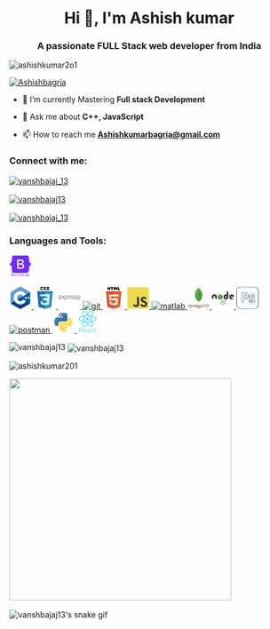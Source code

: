 <h1 align="center">Hi 👋, I'm Ashish kumar</h1>
<h3 align="center">A passionate FULL Stack web developer from India</h3>

<p align="left"> <img src="https://komarev.com/ghpvc/?username=ashishkumar201&label=Profile%20views&color=0e75b6&style=flat" alt="ashishkumar2o1" /> </p>

<!-- <p align="left">
<img src="https://wakatime.com/badge/user/104fbea8-4a6a-4c7e-b728-f69da17719c4.svg" alt="Error" srcset="">
</p>        -->

<p align="left"> <a href="https://x.com/Ashishbagria" target="blank"><img src="https://img.shields.io/twitter/follow/vanshbajaj_13?logo=twitter&style=for-the-badge" alt="Ashishbagria" /></a> </p>

- 🌱 I’m currently Mastering **Full stack Development**

- 💬 Ask me about **C++, JavaScript**

- 📫 How to reach me **Ashishkumarbagria@gmail.com**

<h3 align="left">Connect with me:</h3>
<p align="left">
<a href="https://x.com/Ashishbagria" target="blank"><img align="center" src="https://raw.githubusercontent.com/rahuldkjain/github-profile-readme-generator/master/src/images/icons/Social/twitter.svg" alt="vanshbajaj_13" height="30" width="40" /></a>

<a href="https://linkedin.com/in/ashishkumar201" target="blank"><img align="center" src="https://raw.githubusercontent.com/rahuldkjain/github-profile-readme-generator/master/src/images/icons/Social/linked-in-alt.svg" alt="vanshbajaj13" height="30" width="40" /></a>

<a href="https://instagram.com/ashishkumar_201" target="blank"><img align="center" src="https://raw.githubusercontent.com/rahuldkjain/github-profile-readme-generator/master/src/images/icons/Social/instagram.svg" alt="vanshbajaj_13" height="30" width="40" /></a>

</p>

<h3 align="left">Languages and Tools:</h3>
<p align="left"> 
<a href="https://getbootstrap.com" target="_blank" rel="noreferrer"> <img src="https://raw.githubusercontent.com/devicons/devicon/master/icons/bootstrap/bootstrap-plain-wordmark.svg" alt="bootstrap" width="40" height="40"/> </a>

<a href="https://www.w3schools.com/cpp/" target="_blank" rel="noreferrer"> <img src="https://raw.githubusercontent.com/devicons/devicon/master/icons/cplusplus/cplusplus-original.svg" alt="cplusplus" width="40" height="40"/> </a> <a href="https://www.w3schools.com/css/" target="_blank" rel="noreferrer"> <img src="https://raw.githubusercontent.com/devicons/devicon/master/icons/css3/css3-original-wordmark.svg" alt="css3" width="40" height="40"/> </a> <a href="https://expressjs.com" target="_blank" rel="noreferrer"> <img src="https://raw.githubusercontent.com/devicons/devicon/master/icons/express/express-original-wordmark.svg" alt="express" width="40" height="40"/> </a> <a href="https://git-scm.com/" target="_blank" rel="noreferrer"> <img src="https://www.vectorlogo.zone/logos/git-scm/git-scm-icon.svg" alt="git" width="40" height="40"/> </a> <a href="https://www.w3.org/html/" target="_blank" rel="noreferrer"> <img src="https://raw.githubusercontent.com/devicons/devicon/master/icons/html5/html5-original-wordmark.svg" alt="html5" width="40" height="40"/> </a> 
<a href="https://developer.mozilla.org/en-US/docs/Web/JavaScript" target="_blank" rel="noreferrer"> <img src="https://raw.githubusercontent.com/devicons/devicon/master/icons/javascript/javascript-original.svg" alt="javascript" width="40" height="40"/> </a> <a href="https://www.mathworks.com/" target="_blank" rel="noreferrer"> <img src="https://upload.wikimedia.org/wikipedia/commons/2/21/Matlab_Logo.png" alt="matlab" width="40" height="40"/> </a> <a href="https://www.mongodb.com/" target="_blank" rel="noreferrer"> <img src="https://raw.githubusercontent.com/devicons/devicon/master/icons/mongodb/mongodb-original-wordmark.svg" alt="mongodb" width="40" height="40"/> </a> <a href="https://nodejs.org" target="_blank" rel="noreferrer"> <img src="https://raw.githubusercontent.com/devicons/devicon/master/icons/nodejs/nodejs-original-wordmark.svg" alt="nodejs" width="40" height="40"/> </a> <a href="https://www.photoshop.com/en" target="_blank" rel="noreferrer"> <img src="https://raw.githubusercontent.com/devicons/devicon/master/icons/photoshop/photoshop-line.svg" alt="photoshop" width="40" height="40"/> </a> <a href="https://postman.com" target="_blank" rel="noreferrer"> <img src="https://www.vectorlogo.zone/logos/getpostman/getpostman-icon.svg" alt="postman" width="40" height="40"/> </a> <a href="https://www.python.org" target="_blank" rel="noreferrer"> <img src="https://raw.githubusercontent.com/devicons/devicon/master/icons/python/python-original.svg" alt="python" width="40" height="40"/> </a> <a href="https://reactjs.org/" target="_blank" rel="noreferrer"> <img src="https://raw.githubusercontent.com/devicons/devicon/master/icons/react/react-original-wordmark.svg" alt="react" width="40" height="40"/> </a> </p>

<p><img align="left" src="https://github-readme-stats.vercel.app/api/top-langs?username=ashishkumar201&show_icons=true&theme=dark&locale=en&layout=compact" alt="vanshbajaj13" /></p>

<p>&nbsp;<img align="center" src="https://github-readme-stats.vercel.app/api?username=ashishkumar201&show_icons=true&theme=dark&locale=en" alt="vanshbajaj13" /></p>

<p><img align="center" src="https://github-readme-streak-stats.herokuapp.com/?user=ashishkumar201&theme=dark" alt="ashishkumar201" /></p>
<p align="left"> <img src="https://wakatime.com/share/@ashishkumar201/e0eb07e3-7f38-43df-8821-5ccfabba1001.svg" width="400" height="400"/> </p>

<!-- platane/snk works, it just puts it on a new branch -->

![vanshbajaj13's snake gif](https://github.com/vanshbajaj13/vanshbajaj13/blob/output/github-contribution-grid-snake.svg)
